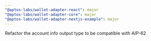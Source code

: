 ```yaml
---
"@aptos-labs/wallet-adapter-react": major
"@aptos-labs/wallet-adapter-core": major
"@aptos-labs/wallet-adapter-nextjs-example": major
---
```


Refactor the account info output type to be compatible with AIP-62
